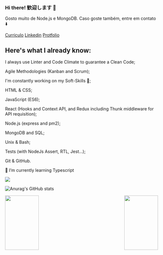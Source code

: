 ### Hi there! 歓迎します 👋

Gosto muito de Node.js e MongoDB.
Caso goste também, entre em contato :arrow_down:

[Curriculo](https://gitconnected.com/matheusjkl1)
[Linkedin](https://www.linkedin.com/in/matheusmendes16/)
[Protfolio](https://portifolio-matheus.vercel.app/)

## Here's what I already know:
I always use Linter and Code Climate to guarantee a Clean Code;

Agile Methodologies (Kanban and Scrum);

I'm constantly working on my Soft-Skills 🙂;

HTML & CSS;

JavaScript (ES6);

React (Hooks and Context API, and Redux including Thunk middleware for API requisition);

Node.js (express and pm2);

MongoDB and SQL;

Unix & Bash;

Tests (with NodeJs Assert, RTL, Jest...);

Git & GitHub.

:page_with_curl: I’m currently learning Typescript

![](https://github-readme-stats.vercel.app/api/top-langs/?username=matheusjkl1&theme=dark&layout=compact)

![Anurag's GitHub stats](https://github-readme-stats.vercel.app/api?username=matheusjkl1&show_icons=true&theme=dark)

<p align="left">
  <a href="https://github.com/matheusjkl1/github-readme-stats">
    <img align="left" height="180px" width="47%" src="https://github-readme-stats.vercel.app/api?username=matheusjkl1&show_icons=true&theme=dark" />
  </a>
</p>
<p align="right">
  <a href="https://github.com/matheusjkl1/convoychat">
    <img align="right" height="180px" width="47%" src="https://github-readme-stats.vercel.app/api/top-langs/?username=matheusjkl1&theme=dark&layout=compact" />
  </a>
</p>
 

